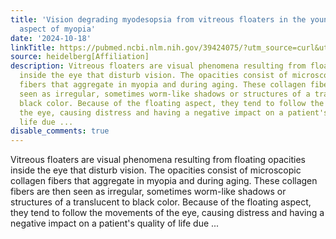```yaml
---
title: 'Vision degrading myodesopsia from vitreous floaters in the young: An important
  aspect of myopia'
date: '2024-10-18'
linkTitle: https://pubmed.ncbi.nlm.nih.gov/39424075/?utm_source=curl&utm_medium=rss&utm_campaign=pubmed-2&utm_content=1FakS-2QOkCT8HsMOQP1bCRQ4YzyumYOmxmF0moLsQ3dFB1E9V&fc=20220326224207&ff=20241019190408&v=2.18.0.post9+e462414
source: heidelberg[Affiliation]
description: Vitreous floaters are visual phenomena resulting from floating opacities
  inside the eye that disturb vision. The opacities consist of microscopic collagen
  fibers that aggregate in myopia and during aging. These collagen fibers are then
  seen as irregular, sometimes worm-like shadows or structures of a translucent to
  black color. Because of the floating aspect, they tend to follow the movements of
  the eye, causing distress and having a negative impact on a patient's quality of
  life due ...
disable_comments: true
---
```

Vitreous floaters are visual phenomena resulting from floating opacities inside the eye that disturb vision. The opacities consist of microscopic collagen fibers that aggregate in myopia and during aging. These collagen fibers are then seen as irregular, sometimes worm-like shadows or structures of a translucent to black color. Because of the floating aspect, they tend to follow the movements of the eye, causing distress and having a negative impact on a patient's quality of life due ...
